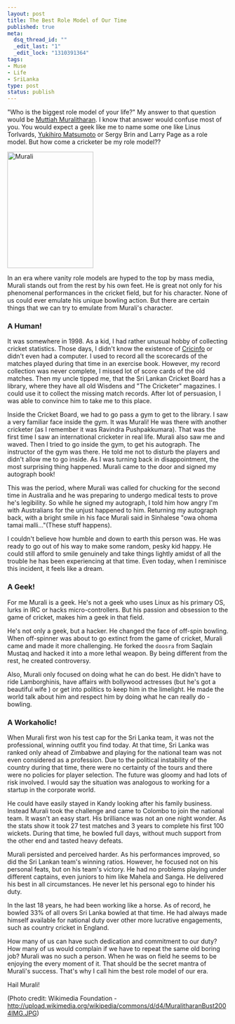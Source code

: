 ```yaml
--- 
layout: post
title: The Best Role Model of Our Time
published: true
meta: 
  dsq_thread_id: ""
  _edit_last: "1"
  _edit_lock: "1310391364"
tags: 
- Muse
- Life
- SriLanka
type: post
status: publish
---
```

"Who is the biggest role model of your life?" My answer to that question would be <a href="http://en.wikipedia.org/wiki/Muttiah_Muralitharan" target="_blank">Muttiah Muralitharan</a>. I know that answer would confuse most of you. You would expect a geek like me to name some one like Linus Torlvards, <a href="http://en.wikipedia.org/wiki/Yukihiro_Matsumoto" target="_blank">Yukihiro  Matsumoto</a> or Sergy Brin and Larry Page as a role model. But how come a cricketer be my role model??

<img src="http://upload.wikimedia.org/wikipedia/commons/d/d4/MuralitharanBust2004IMG.JPG" alt="Murali" width="196" height="265" />

In an era where vanity role models are hyped to the top by mass media, Murali stands out from the rest by his own feet. He is great not only for his phenomenal performances in the cricket field, but for his character. None of us could ever emulate his unique bowling action. But there are certain things that we can try to emulate from Murali's character.

<h3>A Human!</h3>

It was somewhere in 1998. As a kid, I had rather unusual hobby of collecting cricket statistics. Those days, I didn't know the existence of  <a href="http://cricinfo.com">Cricinfo</a> or didn't even had a computer. I used to record all the scorecards of the matches played during that time in an exercise book. However, my record collection was never complete, I missed lot of score cards of the old matches. Then my uncle tipped me, that the Sri Lankan Cricket Board has a library, where they have all old Wisdens and "The Cricketer" magazines. I could use it to collect the missing match records. After lot of persuasion, I was able to convince him to take me to this place.

Inside the Cricket Board, we had to go pass a gym to get to the library. I saw a very familiar face inside the gym. It was Murali! He was there with another cricketer (as I remember it was Ravindra Pushpakkumara). That was the first time I saw an international cricketer in real life. Murali also saw me and waved. Then I tried to go inside the gym, to get his autograph. The instructor of the gym was there. He told me not to disturb the players and didn't allow me to go inside. As I was turning back in disappointment, the most surprising thing happened. Murali came to the door and signed my autograph book!

This was the period, where Murali was called for chucking for the second time in Australia and he was preparing to undergo medical tests to prove he's legibility. So while he signed my autograph, I told him how angry I'm with Australians for the unjust happened to him. Returning my autograph back, with a bright smile in his face Murali said in Sinhalese "owa ohoma tamai malli..."(These stuff happens).

I couldn't believe how humble and down to earth this person was. He was ready to go out of his way to make some random, pesky kid happy. He could still afford to smile genuinely and take things lightly amidst of all the trouble he has been experiencing at that time. Even today, when I reminisce this incident, it feels like a dream.

<h3>A Geek!</h3>

For me Murali is a geek. He's not a geek who uses Linux as his primary OS, lurks in IRC or hacks micro-controllers. But his passion and obsession to the game of cricket, makes him a geek in that field.

He's not only a geek, but a hacker. He changed the face of off-spin bowling. When off-spinner was about to go extinct from the game of cricket, Murali came and made it more challenging. He forked the `doosra` from Saqlain Mustaq and hacked it into a more lethal weapon. By being different from the rest, he created controversy.

Also, Murali only focused on doing what he can do best. He didn't have to ride Lamborghinis, have affairs with bollywood actresses (but he's got a beautiful wife ) or get into politics to keep him in the limelight. He made the world talk about him and respect him by doing what he can really do - bowling.

<h3>A Workaholic!</h3>

When Murali first won his test cap for the Sri Lanka team, it was not the professional, winning outfit you find today. At that time, Sri Lanka was ranked only ahead of Zimbabwe and playing for the national team was not even considered as a profession. Due to the political instability of the country during that time, there were no certainty of the tours and there were no policies for player selection. The future was gloomy and had lots of risk involved. I would say the situation was analogous to working for a startup in the corporate world.

He could have easily stayed in Kandy looking after his family business. Instead Murali took the challenge and came to Colombo to join the national team. It wasn't an easy start. His brilliance was not an one night wonder. As the stats show it took 27 test matches and 3 years to complete his first 100 wickets. During that time, he bowled full days, without much support from the other end and tasted heavy defeats.

Murali persisted and perceived harder. As his performances improved, so did the Sri Lankan team's winning ratios. However, he focused not on his personal feats, but on his team's victory. He had no problems playing under different captains, even juniors to him like Mahela and Sanga. He delivered his best in all circumstances. He never let his personal ego to hinder his duty.

In the last 18 years, he had been working like a horse. As of record, he bowled 33% of all overs Sri Lanka bowled at that time. He had always made himself available for national duty over other more lucrative engagements, such as country cricket in England.

How many of us can have such dedication and commitment to our duty? How many of us would complain if we have to repeat the same old boring job? Murali was no such a person. When he was on field he seems to be enjoying the every moment of it. That should be the secret mantra of Murali's success. That's why I call him the best role model of our era.

Hail Murali!

(Photo credit: Wikimedia Foundation - http://upload.wikimedia.org/wikipedia/commons/d/d4/MuralitharanBust2004IMG.JPG)
